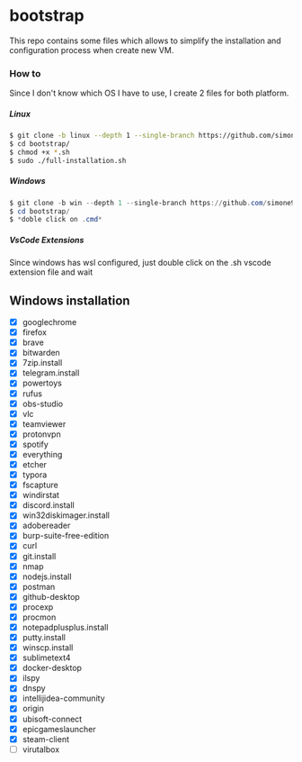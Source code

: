 # bootstrap
This repo contains some files which allows to simplify the installation and configuration process when create new VM.

### How to
Since I don't know  which OS I have to use, I create 2 files for both platform.

##### Linux
```bash
$ git clone -b linux --depth 1 --single-branch https://github.com/simone98dm/bootstrap.git
$ cd bootstrap/
$ chmod +x *.sh
$ sudo ./full-installation.sh
```
##### Windows
```powershell
$ git clone -b win --depth 1 --single-branch https://github.com/simone98dm/bootstrap.git
$ cd bootstrap/
$ *doble click on .cmd*
```
##### VsCode Extensions
Since windows has wsl configured, just double click on the .sh vscode extension file and wait


## Windows installation 

- [X] googlechrome
- [X] firefox
- [X] brave
- [X] bitwarden
- [X] 7zip.install
- [X] telegram.install
- [X] powertoys
- [X] rufus
- [X] obs-studio
- [X] vlc
- [X] teamviewer
- [X] protonvpn
- [X] spotify
- [X] everything
- [X] etcher
- [X] typora
- [X] fscapture
- [X] windirstat
- [X] discord.install
- [X] win32diskimager.install
- [X] adobereader
- [X] burp-suite-free-edition
- [X] curl
- [X] git.install
- [X] nmap
- [X] nodejs.install
- [X] postman
- [X] github-desktop
- [X] procexp
- [X] procmon
- [X] notepadplusplus.install
- [X] putty.install
- [X] winscp.install
- [X] sublimetext4
- [X] docker-desktop
- [X] ilspy
- [X] dnspy
- [X] intellijidea-community
- [X] origin
- [X] ubisoft-connect
- [X] epicgameslauncher
- [X] steam-client
- [ ] virutalbox